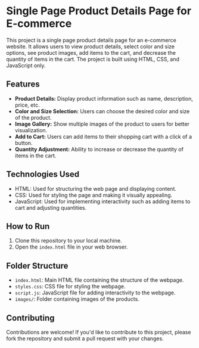 # Single Page Product Details Page for E-commerce

This project is a single page product details page for an e-commerce website. It allows users to view product details, select color and size options, see product images, add items to the cart, and decrease the quantity of items in the cart. The project is built using HTML, CSS, and JavaScript only.

## Features

- **Product Details:** Display product information such as name, description, price, etc.
- **Color and Size Selection:** Users can choose the desired color and size of the product.
- **Image Gallery:** Show multiple images of the product to users for better visualization.
- **Add to Cart:** Users can add items to their shopping cart with a click of a button.
- **Quantity Adjustment:** Ability to increase or decrease the quantity of items in the cart.

## Technologies Used

- HTML: Used for structuring the web page and displaying content.
- CSS: Used for styling the page and making it visually appealing.
- JavaScript: Used for implementing interactivity such as adding items to cart and adjusting quantities.

## How to Run

1. Clone this repository to your local machine.
2. Open the `index.html` file in your web browser.

## Folder Structure

- `index.html`: Main HTML file containing the structure of the webpage.
- `styles.css`: CSS file for styling the webpage.
- `script.js`: JavaScript file for adding interactivity to the webpage.
- `images/`: Folder containing images of the products.

## Contributing

Contributions are welcome! If you'd like to contribute to this project, please fork the repository and submit a pull request with your changes.

